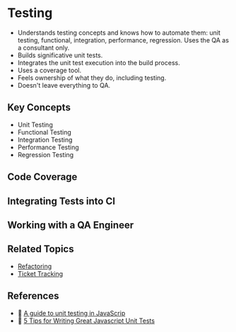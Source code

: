 # Testing

* Understands testing concepts and knows how to automate them: unit testing, functional, integration, performance, regression. Uses the QA as a consultant only.
* Builds significative unit tests.
* Integrates the unit test execution into the build process.
* Uses a coverage tool.
* Feels ownership of what they do, including testing.
* Doesn't leave everything to QA.

## Key Concepts

* Unit Testing
* Functional Testing
* Integration Testing
* Performance Testing
* Regression Testing

## Code Coverage

## Integrating Tests into CI

## Working with a QA Engineer

## Related Topics

* [Refactoring](/best-practices.md#refactoring)
* [Ticket Tracking](/ticket-tracking.md)

## References

* :memo: [A guide to unit testing in JavaScrip](https://github.com/mawrkus/js-unit-testing-guide)
* :memo: [5 Tips for Writing Great Javascript Unit Tests](https://medium.com/@yahelyechieli/5-tips-for-writing-great-javascript-unit-tests-86296ad2d997)
